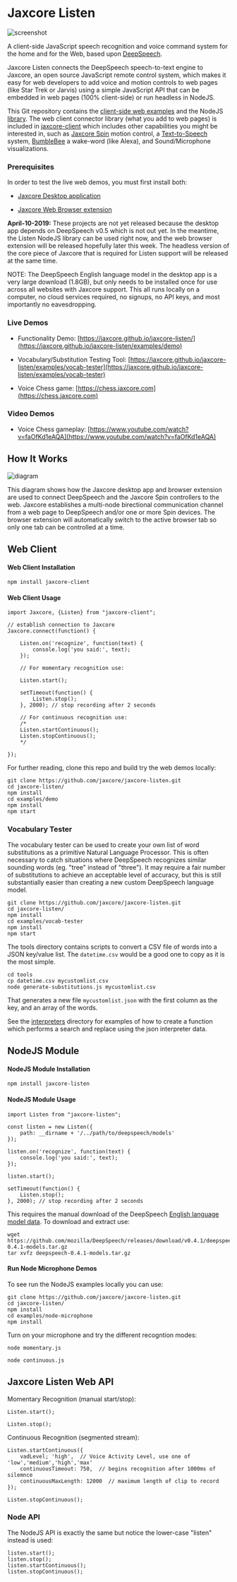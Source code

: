 Jaxcore Listen
=======

![screenshot](https://raw.githubusercontent.com/jaxcore/jaxcore-listen/master/screenshot.png)

A client-side JavaScript speech recognition and voice command system for the home and for the Web, based upon [DeepSpeech](https://github.com/mozilla/DeepSpeech).

Jaxcore Listen connects the DeepSpeech speech-to-text engine to Jaxcore, an open source JavaScript remote control system, which makes it easy for web developers to add voice and motion controls to web pages (like Star Trek or Jarvis)  using a simple JavaScript API that can be embedded in web pages (100% client-side) or run headless in NodeJS.

This Git repository contains the [client-side web examples](https://github.com/jaxcore/jaxcore-listen/tree/master/examples) and the NodeJS [library](https://github.com/jaxcore/jaxcore-listen/tree/master/lib).  The web client connector library (what you add to web pages) is included in [jaxcore-client](https://github.com/jaxcore/jaxcore-client) which includes other capabilities you might be interested in, such as [Jaxcore Spin](https://github.com/jaxcore/jaxcore-spin) motion control, a [Text-to-Speech](https://github.com/jaxcore/jaxcore-speak) system, [BumbleBee](https://github.com/jaxcore/bumblebee-hotword) a wake-word (like Alexa), and Sound/Microphone visualizations.

### Prerequisites

In order to test the live web demos, you must first install both:

- [Jaxcore Desktop application](https://github.com/jaxcore/jaxcore-electron)

- [Jaxcore Web Browser extension](https://github.com/jaxcore/browser-plugin)

**April-10-2019:** These projects are not yet released because the desktop app depends on DeepSpeech v0.5 which is not out yet.  In the meantime, the Listen NodeJS library can be used right now, and the web browser extension will be released hopefully later this week.  The headless version of the core piece of Jaxcore that is required for Listen support will be released at the same time.

NOTE: The DeepSpeech English language model in the desktop app is a very large download (1.8GB), but only needs to be installed once for use across all websites with Jaxcore support.  This all runs locally on a computer, no cloud services required, no signups, no API keys, and most importantly no eavesdropping.


### Live Demos

- Functionality Demo:
[https://jaxcore.github.io/jaxcore-listen/](https://jaxcore.github.io/jaxcore-listen/examples/demo)

- Vocabulary/Substitution Testing Tool:
[https://jaxcore.github.io/jaxcore-listen/examples/vocab-tester](https://jaxcore.github.io/jaxcore-listen/examples/vocab-tester)

- Voice Chess game: [https://chess.jaxcore.com](https://chess.jaxcore.com)

### Video Demos

- Voice Chess gameplay: [https://www.youtube.com/watch?v=faOfKd1eAQA](https://www.youtube.com/watch?v=faOfKd1eAQA)


## How It Works

![diagram](https://raw.githubusercontent.com/jaxcore/jaxcore-listen/master/diagram.png)

This diagram shows how the Jaxcore desktop app and browser extension are used to connect DeepSpeech and the Jaxcore Spin controllers to the web.  Jaxcore establishes a multi-node birectional communication channel from a web page to DeepSpeech and/or one or more Spin devices.  The browser extension will automatically switch to the active browser tab so only one tab can be controlled at a time.


## Web Client

#### Web Client Installation

```
npm install jaxcore-client
```

#### Web Client Usage


```
import Jaxcore, {Listen} from "jaxcore-client";

// establish connection to Jaxcore
Jaxcore.connect(function() {

	Listen.on('recognize', function(text) {
		console.log('you said:', text);
	});
	
	// For momentary recognition use:
	
	Listen.start();
	
	setTimeout(function() {
		Listen.stop();
	}, 2000); // stop recording after 2 seconds
		
	// For continuous recognition use:
	/*
	Listen.startContinuous();
	Listen.stopContinuous();
	*/
	
});
```

For further reading, clone this repo and build try the web demos locally:

```
git clone https://github.com/jaxcore/jaxcore-listen.git
cd jaxcore-listen/
npm install
cd examples/demo
npm install
npm start
```

### Vocabulary Tester
The vocabulary tester can be used to create your own list of word substitutions as a primitive Natural Language Processor.  This is often necessary to catch situations where DeepSpeech recognizes similar sounding words (eg. "tree" instead of "three").  It may require a fair number of substitutions to achieve an acceptable level of accuracy, but this is still substantially easier than creating a new custom DeepSpeech language model.

```
git clone https://github.com/jaxcore/jaxcore-listen.git
cd jaxcore-listen/
npm install
cd examples/vocab-tester
npm install
npm start
```

The tools directory contains scripts to convert a CSV file of words into a JSON key/value list.  The `datetime.csv` would be a good one to copy as it is the most simple.

```
cd tools
cp datetime.csv mycustomlist.csv
node generate-substitutions.js mycustomlist.csv
```

That generates a new file `mycustomlist.json` with the first column as the key, and an array of the words.

See the [interpreters](https://github.com/jaxcore/jaxcore-listen/tree/master/examples/web-vocab-tester/src/interpreters) directory for examples of how to create a function which performs a search and replace using the json interpreter data.

## NodeJS Module

#### NodeJS Module Installation

```
npm install jaxcore-listen
```

#### NodeJS Module Usage


```
import Listen from "jaxcore-listen";

const listen = new Listen({
	path: __dirname + '/../path/to/deepspeech/models'
});

listen.on('recognize', function(text) {
	console.log('you said:', text);
});
	
listen.start();

setTimeout(function() {
	Listen.stop();
}, 2000); // stop recording after 2 seconds
```

This requires the manual download of the DeepSpeech [English language model data](https://github.com/mozilla/DeepSpeech/releases/download/v0.4.1/deepspeech-0.4.1-models.tar.gz).  To download and extract use:

```
wget https://github.com/mozilla/DeepSpeech/releases/download/v0.4.1/deepspeech-0.4.1-models.tar.gz
tar xvfz deepspeech-0.4.1-models.tar.gz
```

#### Run Node Microphone Demos

To see run the NodeJS examples locally you can use:

```
git clone https://github.com/jaxcore/jaxcore-listen.git
cd jaxcore-listen/
npm install
cd examples/node-microphone
npm install
```

Turn on your microphone and try the different recogntion modes:

```
node momentary.js
```

```
node continuous.js
```

## Jaxcore Listen Web API 

Momentary Recognition (manual start/stop):

```
Listen.start();

Listen.stop();
```

Continuous Recognition (segmented stream):

```
Listen.startContinuous({
	vadLevel; 'high',  // Voice Activity Level, use one of 'low','medium','high','max'
	continuousTimeout: 750,  // begins recognition after 1000ms of silemnce
	continuousMaxLength: 12000  // maximum length of clip to record
});

Listen.stopContinuous();
```

### Node API 

The NodeJS API is exactly the same but notice the lower-case "listen" instead is used:

```
listen.start();
listen.stop();
listen.startContinuous();
listen.stopContinuous();
```